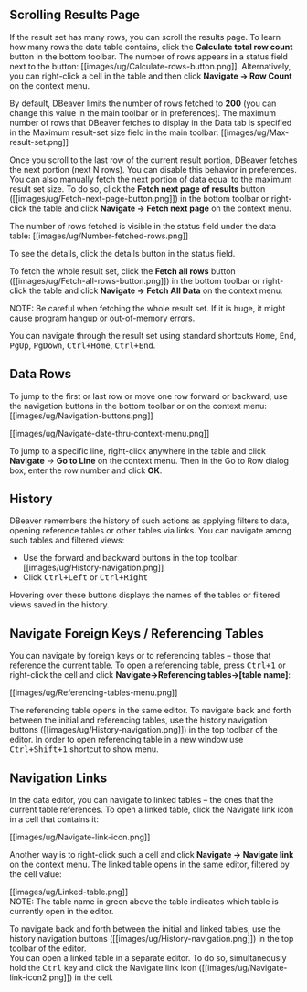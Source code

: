 ## Scrolling Results Page

If the result set has many rows, you can scroll the results page. To learn how many rows the data table contains, click the **Calculate total row count** button in the bottom toolbar. The number of rows appears in a status field next to the button: [[images/ug/Calculate-rows-button.png]]. Alternatively, you can right-click a cell in the table and then click **Navigate -> Row Count** on the context menu.

By default, DBeaver limits the number of rows fetched to **200** (you can change this value in the main toolbar or in preferences). The maximum number of rows that DBeaver fetches to display in the Data tab is specified in the Maximum result-set size field in the main toolbar: [[images/ug/Max-result-set.png]]

Once you scroll to the last row of the current result portion, DBeaver fetches the next portion (next N rows). You can disable this behavior in preferences. 
You can also manually fetch the next portion of data equal to the maximum result set size. To do so, click the **Fetch next page of results** button ([[images/ug/Fetch-next-page-button.png]]) in the bottom toolbar or right-click the table and click **Navigate -> Fetch next page** on the context menu.

The number of rows fetched is visible in the status field under the data table: [[images/ug/Number-fetched-rows.png]]

To see the details, click the details button in the status field.

To fetch the whole result set, click the **Fetch all rows** button ([[images/ug/Fetch-all-rows-button.png]]) in the bottom toolbar or right-click the table and click **Navigate -> Fetch All Data** on the context menu.

NOTE: Be careful when fetching the whole result set. If it is huge, it might cause program hangup or out-of-memory errors.

You can navigate through the result set using standard shortcuts <kbd>Home</kbd>, <kbd>End</kbd>, <kbd>PgUp</kbd>, <kbd>PgDown</kbd>, <kbd>Ctrl+Home</kbd>, <kbd>Ctrl+End</kbd>.

## Data Rows
To jump to the first or last row or move one row forward or backward, use the navigation buttons in the bottom toolbar or on the context menu: [[images/ug/Navigation-buttons.png]] 

[[images/ug/Navigate-date-thru-context-menu.png]]

To jump to a specific line, right-click anywhere in the table and click **Navigate** -> **Go to Line** on the context menu. Then in the Go to Row dialog box, enter the row number and click **OK**.

## History
DBeaver remembers the history of such actions as applying filters to data, opening reference tables or other tables via links. You can navigate among such tables and filtered views:
* Use the forward and backward buttons in the top toolbar: [[images/ug/History-navigation.png]]
* Click <kbd>Ctrl+Left</kbd> or <kbd>Ctrl+Right</kbd>  

Hovering over these buttons displays the names of the tables or filtered views saved in the history. 

## Navigate Foreign Keys / Referencing Tables

You can navigate by foreign keys or to referencing tables – those that reference the current table.
To open a referencing table, press <kbd>Ctrl+1</kbd> or right-click the cell and click **Navigate->Referencing tables->[table name]**:

[[images/ug/Referencing-tables-menu.png]]

The referencing table opens in the same editor. To navigate back and forth between the initial and referencing tables, use the history navigation buttons ([[images/ug/History-navigation.png]]) in the top toolbar of the editor.
In order to open referencing table in a new window use <kbd>Ctrl+Shift+1</kbd> shortcut to show menu.

## Navigation Links 
In the data editor, you can navigate to linked tables – the ones that the current table references.
To open a linked table, click the Navigate link icon in a cell that contains it:

[[images/ug/Navigate-link-icon.png]]
 
Another way is to right-click such a cell and click **Navigate -> Navigate link** on the context menu.
The linked table opens in the same editor, filtered by the cell value:
 
[[images/ug/Linked-table.png]]  
NOTE: The table name in green above the table indicates which table is currently open in the editor.

To navigate back and forth between the initial and linked tables, use the history navigation buttons ([[images/ug/History-navigation.png]]) in the top toolbar of the editor.  
You can open a linked table in a separate editor. To do so, simultaneously hold the <kbd>Ctrl</kbd> key and click the Navigate link icon ([[images/ug/Navigate-link-icon2.png]]) in the cell.
